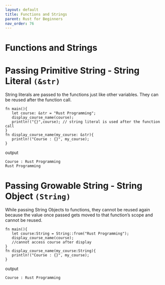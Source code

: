 ```yaml
---
layout: default
title: Functions and Strings
parent: Rust for Beginners
nav_order: 76
---
```


# Functions and Strings

# Passing Primitive String - String Literal `(&str)`

String literals are passed to the functions just like other variables. They can be reused after the function call.

```
fn main(){
   let course: &str = "Rust Programming";
   display_course_name(course); 
   println!("{}",course); // string literal is used after the function call
}
fn display_course_name(my_course: &str){
   println!("Course : {}", my_course);
}

```
output 

```
Course : Rust Programming
Rust Programming

```
# Passing Growable String - String Object `(String)` 

While passing String Objects to functions, they cannot be reused again because the value once passed gets moved to that function’s scope and cannot be reused.

```
fn main(){
   let course:String = String::from("Rust Programming");
   display_course_name(course); 
   //cannot access course after display
}
fn display_course_name(my_course:String){
   println!("Course : {}", my_course);
}

```
output 

```
Course : Rust Programming
```
